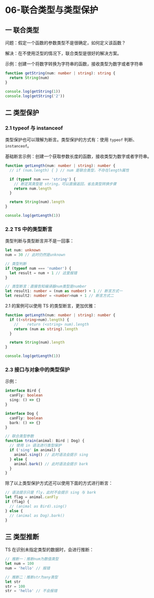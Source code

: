 # 06-联合类型与类型保护

## 一 联合类型

问题：假定一个函数的参数类型不是很确定，如何定义该函数？

解决：在不使用泛型的情况下，联合类型是很好的解决方案。

示例：创建一个将数字转换为字符串的函数，接收类型为数字或者字符串

```ts
function getString(num: number | string): string {
  return String(num)
}

console.log(getString(1))
console.log(getString('2'))
```

## 二 类型保护

### 2.1 typeof 与 instanceof

类型保护也可以理解为断言。类型保护的方式有：使用 `typeof` 判断、`instanceof`。

基础断言示例：创建一个获取参数长度的函数，接收类型为数字或者字符串。

```ts
function getLength(num: number | string): number {
  // if (num.length) { } // num 是联合类型，不存在length属性

  if (typeof num === 'string') {
    // 断定其类型是 string，可以直接返回，省去类型转换步骤
    return num.length
  }

  return String(num).length
}

console.log(getLength(1))
```

### 2.2 TS 中的类型断言

类型判断与类型断言并不是一回事：

```ts
let num: unknown
num = 30 // 此时仍然是unknown

// 类型判断
if (typeof num === 'number') {
  let result = num + 1 // 这里报错
}

// 类型断言：直接告知编译器num类型是number
let result1: number = (num as number) + 1 // 断言方式一
let result2: number = <number>num + 1 // 断言方式二
```

2.1 的案例可以使用 TS 的类型断言，更加优雅：

```ts
function getLength(num: number | string): number {
  if ((<string>num).length) {
    //    return (<string> num).length
    return (num as string).length
  }

  return String(num).length
}

console.log(getLength(1))
```

### 2.3 接口与对象中的类型保护

示例：

```ts
interface Bird {
  canFly: boolean
  sing: () => {}
}

interface Dog {
  canFly: boolean
  bark: () => {}
}

// 联合类型参数
function train(animal: Bird | Dog) {
  // 使用 in 语法进行类型保护
  if ('sing' in animal) {
    animal.sing() // 此时语法会提示 sing
  } else {
    animal.bark() // 此时语法会提示 bark
  }
}
```

除了以上类型保护方式还可以使用下面的方式进行断言：

```ts
// 语法提示只是 fly，此时不会提示 sing 与 bark
let flag = animal.canFly
if (flag) {
  // (animal as Bird).sing()
} else {
  // (animal as Dog).bark()
}
```

## 三 类型推断

TS 在识别未指定类型的数据时，会进行推断：

```ts
// 推断一：推断num为数值类型
let num = 100
num = 'hello' // 报错

// 推断二：推断str为any类型
let str
str = 100
str = 'hello' // 不会报错
```
